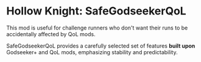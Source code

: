 # Hollow Knight: SafeGodseekerQoL

This mod is useful for challenge runners who don't want their runs to be accidentally affected by QoL mods.

SafeGodseekerQoL provides a carefully selected set of features **built upon** Godseeker+ and QoL mods, emphasizing stability and predictability.

